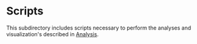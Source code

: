 # Scripts

This subdirectory includes scripts necessary to perform the analyses and visualization's described in [Analysis](https://github.com/garudlab/Wasney-Briscoe-2024/tree/main/analysis).
